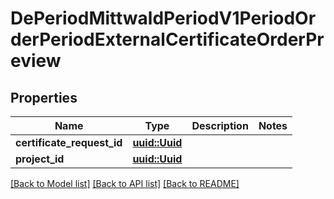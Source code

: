 # DePeriodMittwaldPeriodV1PeriodOrderPeriodExternalCertificateOrderPreview

## Properties

Name | Type | Description | Notes
------------ | ------------- | ------------- | -------------
**certificate_request_id** | [**uuid::Uuid**](uuid::Uuid.md) |  | 
**project_id** | [**uuid::Uuid**](uuid::Uuid.md) |  | 

[[Back to Model list]](../README.md#documentation-for-models) [[Back to API list]](../README.md#documentation-for-api-endpoints) [[Back to README]](../README.md)



